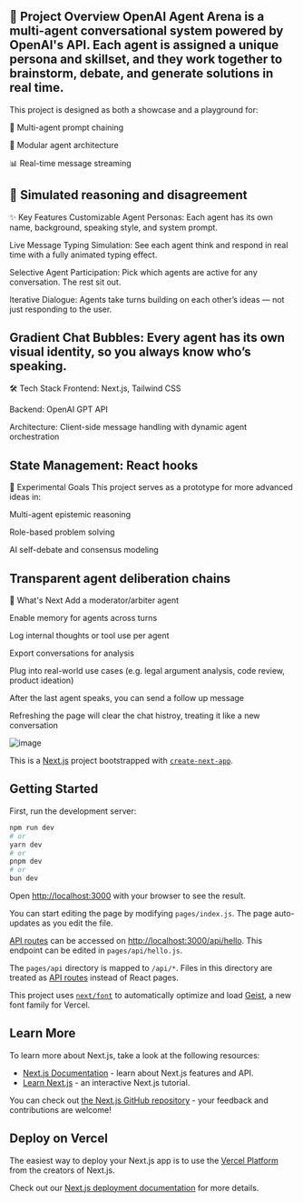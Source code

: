 
🚀 Project Overview
OpenAI Agent Arena is a multi-agent conversational system powered by OpenAI's API. Each agent is assigned a unique persona and skillset, and they work together to brainstorm, debate, and generate solutions in real time.
-------------
This project is designed as both a showcase and a playground for:

🔁 Multi-agent prompt chaining

🧩 Modular agent architecture

📊 Real-time message streaming

🧠 Simulated reasoning and disagreement
---------------------------
✨ Key Features
Customizable Agent Personas: 
Each agent has its own name, background, speaking style, and system prompt.

Live Message Typing Simulation:
See each agent think and respond in real time with a fully animated typing effect.

Selective Agent Participation:
Pick which agents are active for any conversation. The rest sit out.

Iterative Dialogue:
Agents take turns building on each other’s ideas — not just responding to the user.

Gradient Chat Bubbles:
Every agent has its own visual identity, so you always know who’s speaking.
----------------------------
🛠️ Tech Stack
Frontend: Next.js, Tailwind CSS

Backend: OpenAI GPT API

Architecture: Client-side message handling with dynamic agent orchestration

State Management: React hooks
-----------------------------
🧪 Experimental Goals
This project serves as a prototype for more advanced ideas in:

Multi-agent epistemic reasoning

Role-based problem solving

AI self-debate and consensus modeling

Transparent agent deliberation chains
----------------------------------------
🔮 What's Next
 Add a moderator/arbiter agent

 Enable memory for agents across turns

 Log internal thoughts or tool use per agent

 Export conversations for analysis

 Plug into real-world use cases (e.g. legal argument analysis, code review, product ideation)

After the last agent speaks, you can send a follow up message

Refreshing the page will clear the chat histroy, treating it like a new conversation



![image](https://github.com/user-attachments/assets/6c3d8bc8-4d99-4a1f-9dc0-77b29d0ae079)



This is a [Next.js](https://nextjs.org) project bootstrapped with [`create-next-app`](https://nextjs.org/docs/pages/api-reference/create-next-app).

## Getting Started

First, run the development server:

```bash
npm run dev
# or
yarn dev
# or
pnpm dev
# or
bun dev
```

Open [http://localhost:3000](http://localhost:3000) with your browser to see the result.

You can start editing the page by modifying `pages/index.js`. The page auto-updates as you edit the file.

[API routes](https://nextjs.org/docs/pages/building-your-application/routing/api-routes) can be accessed on [http://localhost:3000/api/hello](http://localhost:3000/api/hello). This endpoint can be edited in `pages/api/hello.js`.

The `pages/api` directory is mapped to `/api/*`. Files in this directory are treated as [API routes](https://nextjs.org/docs/pages/building-your-application/routing/api-routes) instead of React pages.

This project uses [`next/font`](https://nextjs.org/docs/pages/building-your-application/optimizing/fonts) to automatically optimize and load [Geist](https://vercel.com/font), a new font family for Vercel.

## Learn More

To learn more about Next.js, take a look at the following resources:

- [Next.js Documentation](https://nextjs.org/docs) - learn about Next.js features and API.
- [Learn Next.js](https://nextjs.org/learn-pages-router) - an interactive Next.js tutorial.

You can check out [the Next.js GitHub repository](https://github.com/vercel/next.js) - your feedback and contributions are welcome!

## Deploy on Vercel

The easiest way to deploy your Next.js app is to use the [Vercel Platform](https://vercel.com/new?utm_medium=default-template&filter=next.js&utm_source=create-next-app&utm_campaign=create-next-app-readme) from the creators of Next.js.

Check out our [Next.js deployment documentation](https://nextjs.org/docs/pages/building-your-application/deploying) for more details.
